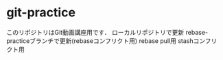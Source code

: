 # git-practice
このリポジトリはGit動画講座用です．
ローカルリポジトリで更新
rebase-practiceブランチで更新(rebaseコンフリクト用)
rebase pull用
stashコンフリクト用